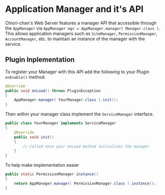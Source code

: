 # Application Manager and it's API

Chiori-chan's Web Server features a manager API that accessible through the `AppManager` via `AppManager mgr = AppManager.manager( Manager.class )`. This allows application managers such as `SiteManager`, `PermissionManager`, `AccountManager`, etc. to maintain an instance of the manager with the service.

## Plugin Inplementation

To register your Manager with this API add the following to your Plugin `onEnable()` method:
```java
@Override
public void onLoad() throws PluginException
{
    AppManager.manager( YourManager.class ).init();
}
```

Then within your manager class implement the `ServiceManager` interface.
```java
public class YourManager implements ServiceManager
{
    @Override
    public void init()
    {
        // Called once your onLoad method initializes the manager
    }
}
```

To help make implementation easier

```java
public static PermissionManager instance()
{
	return AppManager.manager( PermissionManager.class ).instance();
}
```
